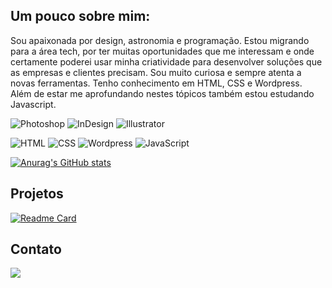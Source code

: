 ## Um pouco sobre mim:

Sou apaixonada por design, astronomia e programação. Estou migrando para a área tech, por ter muitas oportunidades que me interessam e onde certamente poderei usar minha criatividade para desenvolver soluções que as empresas e clientes precisam. Sou muito curiosa e sempre atenta a novas ferramentas. Tenho conhecimento em HTML, CSS e Wordpress. Além de estar me aprofundando nestes tópicos também estou estudando Javascript.

![Photoshop](https://img.shields.io/badge/Adobe%20Photoshop-31A8FF?style=for-the-badge&logo=Adobe%20Photoshop&logoColor=black)
![InDesign](https://img.shields.io/badge/Adobe%20InDesign-FF3366?style=for-the-badge&logo=Adobe%20InDesign&logoColor=white)
![Illustrator](https://img.shields.io/badge/Adobe%20Illustrator-FF9A00?style=for-the-badge&logo=adobe%20illustrator&logoColor=white)

![HTML](https://img.shields.io/badge/HTML5-E34F26?style=for-the-badge&logo=html5&logoColor=white)
![CSS](https://img.shields.io/badge/CSS3-1572B6?style=for-the-badge&logo=css3&logoColor=white)
![Wordpress](https://img.shields.io/badge/Wordpress-21759B?style=for-the-badge&logo=wordpress&logoColor=white)
![JavaScript](https://img.shields.io/badge/JavaScript-323330?style=for-the-badge&logo=javascript&logoColor=F7DF1E)

[![Anurag's GitHub stats](https://github-readme-stats.vercel.app/api?username=lidiga&theme=buefy&show_icons=true)](https://github.com/anuraghazra/github-readme-stats)

## Projetos

[![Readme Card](https://github-readme-stats.vercel.app/api/pin/?username=lidiga&repo=devweek.github.io)](https://github.com/lidiga/devweek.github.io)

## Contato

[<img src="https://img.shields.io/badge/LinkedIn-0077B5?style=for-the-badge&logo=linkedin&logoColor=white">](https://www.linkedin.com/in/liliankr/?locale=pt_BR)
